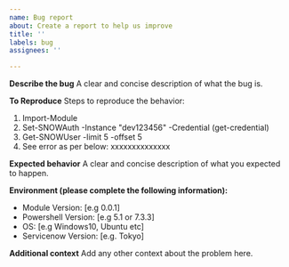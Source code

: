 ```yaml
---
name: Bug report
about: Create a report to help us improve
title: ''
labels: bug
assignees: ''

---
```


**Describe the bug**
A clear and concise description of what the bug is.

**To Reproduce**
Steps to reproduce the behavior:
1. Import-Module
2. Set-SNOWAuth -Instance "dev123456" -Credential (get-credential)
3. Get-SNOWUser -limit 5 -offset 5
4. See error as per below:
xxxxxxxxxxxxxx

**Expected behavior**
A clear and concise description of what you expected to happen.

**Environment (please complete the following information):**
- Module Version: [e.g 0.0.1]
- Powershell Version: [e.g 5.1 or 7.3.3]
- OS: [e.g Windows10, Ubuntu etc]
- Servicenow Version: [e.g. Tokyo]

**Additional context**
Add any other context about the problem here.
